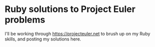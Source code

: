 Ruby solutions to Project Euler problems
==================

I'll be working through https://projecteuler.net to brush up on my Ruby skills, and posting my solutions here.
